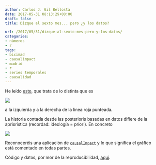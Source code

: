 ```yaml
---
author: Carlos J. Gil Bellosta
date: 2017-05-31 08:13:29+00:00
draft: false
title: Dizque al sexto mes... pero ¿y los datos?

url: /2017/05/31/dizque-al-sexto-mes-pero-y-los-datos/
categories:
- números
- r
tags:
- bicimad
- causalimpact
- madrid
- r
- series temporales
- causalidad
---
```


He leído [esto](http://www.eldiario.es/desde-mi-bici/sexto-mes-BiciMAD-municipalizada-resucito_6_647845233.html), que trata de lo distinta que es

![](/wp-uploads/2017/05/bicimad_usos.png#center)


a la izquierda y a la derecha de la línea roja punteada.

La historia contada desde las posterioris basadas en datos difiere de la apriorística (recordad: ideología = priori). En concreto

![](/wp-uploads/2017/05/bicimad_causal_impact.png#center)

Reconoceréis una aplicación de [`causalImpact`](https://google.github.io/CausalImpact/CausalImpact.html) y lo que significa el gráfico está comentado en todas partes.

Código y datos, por mor de la reproducibilidad, [aquí](/uploads/bicimad_causal_impact.zip).



